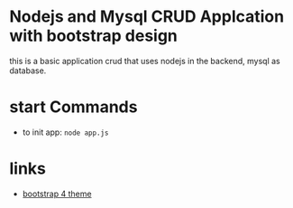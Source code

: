#  Nodejs and Mysql CRUD Applcation with bootstrap design
this is a basic application crud that uses nodejs in the backend, mysql as database.

# start Commands
- to init app: `node app.js`

# links
- [bootstrap 4 theme](https://bootswatch.com/4/lux/bootstrap.min.css)
